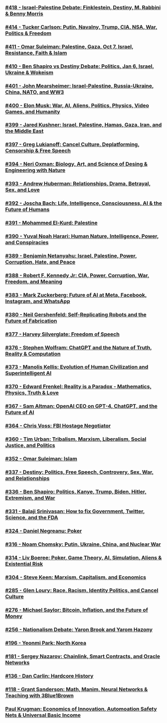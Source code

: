 ### [#418 - Israel-Palestine Debate: Finklestein, Destiny, M. Rabbini & Benny Morris](https://open.spotify.com/episode/2elxYPfyIBfo13Ek3IWXS2?si=e39388471ac34751)
### [#414 - Tucker Carlson: Putin, Navalny, Trump, CIA, NSA, War, Politics & Freedom](https://open.spotify.com/episode/3mOxYfKlcj7Z8OG3df6UMn?si=e2c6a82a593f4f73)
### [#411 - Omar Suleiman: Palestine, Gaza, Oct 7, Israel, Resistance, Faith & Islam](https://open.spotify.com/episode/3BNvd2KLZbkXMgnuvYcZRj?si=86f8c8c747b04105)
### [#410 - Ben Shapiro vs Destiny Debate: Politics, Jan 6, Israel, Ukraine & Wokeism](https://open.spotify.com/episode/5INIv5JaACjZNO93Wc37nj?si=2633a31a91f1431c)
### [#401 - John Mearsheimer: Israel-Palestine, Russia-Ukraine, China, NATO, and WW3](https://open.spotify.com/episode/79jUT27WJEkb6wVqkOOeSB?si=81a9e2d9ddef4e02)
### [#400 - Elon Musk: War, AI, Aliens, Politics, Physics, Video Games, and Humanity](https://open.spotify.com/episode/08tccyLPpPurxtPPrezQGZ?si=117589e646a140a6)
### [#399 - Jared Kushner: Israel, Palestine, Hamas, Gaza, Iran, and the Middle East](https://open.spotify.com/episode/3dBSFK4GVMmRvIWsNMUIm4?si=4530125c771045cd)
### [#397 - Greg Lukianoff: Cancel Culture, Deplatforming, Censorship & Free Speech](https://open.spotify.com/episode/4aHoK4K8pWa3EMqr5l6Zrx?si=6d8835c166ce4a6e)
### [#394 - Neri Oxman: Biology, Art, and Science of Desing & Engineering with Nature](https://open.spotify.com/episode/1SNVM3bvU5qLfSaVgzJXYu?si=76653b86edee49f0)
### [#393 - Andrew Huberman: Relationships, Drama, Betrayal, Sex, and Love](https://open.spotify.com/episode/0WnIRtlIo4AaMaI0Ux7Pbm?si=90bacde93b0e4ee7)
### [#392 - Joscha Bach: Life, Intelligence, Consciousness, AI & the Future of Humans](https://open.spotify.com/episode/06BYzwheN63fcRmhbuSys4?si=c7b71b51d0cb4a88)
### [#391 - Mohammed El-Kurd: Palestine](https://open.spotify.com/episode/5nANFCJkaU7OYanBpdF2Aj?si=7e8db75ec0b14d44)
### [#390 - Yuval Noah Harari: Human Nature, Intelligence, Power, and Conspiracies](https://open.spotify.com/episode/4cDwZmBR7pbGsEM4dVmCl2?si=7b8e4a3fc28348cd)
### [#389 - Benjamin Netanyahu: Israel, Palestine, Power, Corruption, Hate, and Peace](https://open.spotify.com/episode/3IQO9nTMnhmhCu7DKujgsT?si=3b43de3f4d3e45ac)
### [#388 - Robert F. Kennedy Jr: CIA, Power, Corruption, War, Freedom, and Meaning](https://open.spotify.com/episode/79FahX9EZKO61lXPIrBqz8?si=33e504f726b346a2)
### [#383 - Mark Zuckerberg: Future of AI at Meta, Facebook, Instagram, and WhatsApp](https://open.spotify.com/episode/0vYx9yPEIpJaoh2I4keEjA?si=5db2a5b4c33a4a34)
### [#380 - Neil Gershenfeld: Self-Replicating Robots and the Future of Fabrication](https://open.spotify.com/episode/7DczndJWd0xTNbCrwvr2lb?si=0be3dfcd84f24856)
### [#377 - Harvey Silverglate: Freedom of Speech](https://open.spotify.com/episode/5uuYVp50Tdp6hmq2BYp8Tu?si=73529044c2df4ac4)
### [#376 - Stephen Wolfram: ChatGPT and the Nature of Truth, Reality & Computation](https://open.spotify.com/episode/4qvrPWi47YUyYqdCFwQw53?si=0b3d9dfed54942f5)
### [#373 - Manolis Kellis: Evolution of Human Civilization and Superintelligent AI](https://open.spotify.com/episode/3D1wc2Xucsmw1W8OMcUBmR?si=31d21993b6a8493a)
### [#370 - Edward Frenkel: Reality is a Paradox - Mathematics, Physics, Truth & Love](https://open.spotify.com/episode/6ECuV5VZE2S1zSigmj3iIm?si=13de16ca7c7e4028)
### [#367 - Sam Altman: OpenAI CEO on GPT-4, ChatGPT, and the Future of AI](https://open.spotify.com/episode/6rAOusZcsuNtCv8mefmwND?si=a12e8b11b0a849cf)
### [#364 - Chris Voss: FBI Hostage Negotiator](https://open.spotify.com/episode/6nlzDKeAMMbg6o6NzyJK5O?si=1ad1b83f348e4633)
### [#360 - Tim Urban: Tribalism, Marxism, Liberalism, Social Justice, and Politics](https://open.spotify.com/episode/0YqflJb8Wco8IDdGHPNTu8?si=6cd1611b46054b60)
### [#352 - Omar Suleiman: Islam](https://open.spotify.com/episode/3nW1FXLoOCBVONnfmGQwdJ?si=fce8dc56131d4f3e)
### [#337 - Destiny: Politics, Free Speech, Controvery, Sex, War, and Relationships](https://open.spotify.com/episode/1tqHNSligejPnWFer0MOUA?si=b389446dcfb34899)
### [#336 - Ben Shapiro: Politics, Kanye, Trump, Biden, Hitler, Extremism, and War](https://open.spotify.com/episode/5QOEEKcNLHhARqB7rQMLc9?si=f94e2417454e47b3)
### [#331 - Balaji Srinivasan: How to fix Government, Twitter, Science, and the FDA](https://open.spotify.com/episode/195IjSceOFeFAO7r0o13l5?si=23ad7c09fd274b8d)
### [#324 - Daniel Negreanu: Poker](https://open.spotify.com/episode/5un3mRu9XU9b5MTjNbZJW4?si=0c3268bb092d4a43)
### [#316 - Noam Chomsky: Putin, Ukraine, China, and Nuclear War](https://open.spotify.com/episode/4cMeTuzkGNSdUIrrh81A5M?si=d092c40abaab4ebd)
### [#314 - Liv Boeree: Poker, Game Theory, AI, Simulation, Aliens & Existential Risk](https://open.spotify.com/episode/4AjCs6uRUt1p4QuYZgjZFn?si=b8f120d981614103)
### [#304 - Steve Keen: Marxism, Capitalism, and Economics](https://open.spotify.com/episode/4eFExrh8Hx5M1U7yMsRaAV?si=6c2318b39de64ad4)
### [#285 - Glen Loury: Race, Racism, Identity Politics, and Cancel Culture](https://open.spotify.com/episode/1Rkh2lHqruZBlyUBz0alpq?si=c7a81d2264a5440d)
### [#276 - Michael Saylor: Bitcoin, Inflation, and the Future of Money](https://open.spotify.com/episode/4Q5AnqCrbJ3M9Yk4Kh4xjb?si=83dfd943c2af49b7)
### [#256 - Nationalism Debate: Yaron Brook and Yarom Hazony](https://open.spotify.com/episode/5iJmTehUu2BAjRwNDBOGrp?si=3ede3284e7b94547)
### [#196 - Yeonmi Park: North Korea](https://open.spotify.com/episode/0enMvPZHMbIZxnKIYvX4Ut?si=59fc60aabb584365)
### [#181 - Sergey Nazarov: Chainlink, Smart Contracts, and Oracle Networks](https://open.spotify.com/episode/47YKVRFc1Cely46UzfcUlk?si=9f4d870bfa7245cb)
### [#136 - Dan Carlin: Hardcore History](https://open.spotify.com/episode/5dvauTGA1UnBTHZSZbiNm4?si=3d1f5a99d1494efe)
### [#118 - Grant Sanderson: Math, Manim, Neural Networks & Teaching with 3Blue1Brown](https://open.spotify.com/episode/0BjtckVFe13BsIsJpAx0Fl?si=0a06ec455b324419)
### [Paul Krugman: Economics of Innovation, Automoation Safety Nets & Universal Basic Income](https://open.spotify.com/episode/3FP3J09n7n704uauc0lpzX?si=32f4eafdeb234674)

